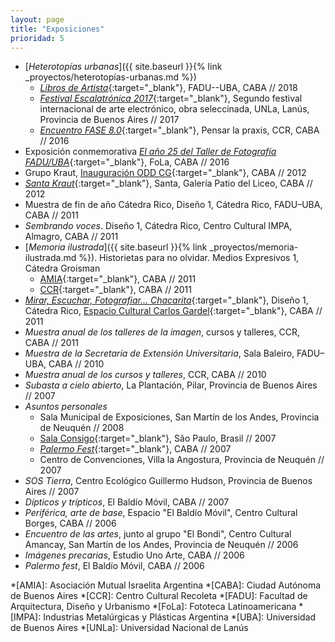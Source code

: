 ```yaml
---
layout: page
title: "Exposiciones"
prioridad: 5
---
```


- [*Heterotopías urbanas*]({{ site.baseurl }}{% link _proyectos/heterotopías-urbanas.md %})
    - [*Libros de Artista*](https://www.facebook.com/expolibrosdeartista/){:target="_blank"}, FADU--UBA, CABA // 2018
    - [*Festival Escalatrónica 2017*](http://www.unla.edu.ar/index.php/escalatronica/){:target="_blank"}, Segundo festival internacional de arte electrónico, obra seleccinada, UNLa, Lanús, Provincia de Buenos Aires // 2017
    - [*Encuentro FASE 8.0*](http://encuentrofase.com.ar){:target="_blank"}, Pensar la praxis, CCR, CABA // 2016
- Exposición conmemorativa [*El año 25 del Taller de Fotografía FADU/UBA*](https://web.archive.org/web/20160522231508/http://fola.com.ar/wp/programacion/sala-tres/){:target="_blank"}, FoLa, CABA // 2016
- Grupo Kraut, [Inauguración ODD CG](https://www.facebook.com/media/set/?set=a.351884681573445.80819.100296976732218&type=3){:target="_blank"}, CABA // 2012
- [*Santa Kraut*](https://www.facebook.com/events/115275905284236){:target="_blank"}, Santa, Galería Patio del Liceo, CABA // 2012
- Muestra de fin de año Cátedra Rico, Diseño 1, Cátedra Rico, FADU–UBA, CABA // 2011
- *Sembrando voces*. Diseño 1, Cátedra Rico, Centro Cultural IMPA, Almagro, CABA // 2011
- [*Memoria ilustrada*]({{ site.baseurl }}{% link _proyectos/memoria-ilustrada.md %}). Historietas para no olvidar. Medios Expresivos 1, Cátedra Groisman
    - [AMIA](http://www.amia.org.ar/index.php/news/default/show/news/260){:target="_blank"}, CABA // 2011
    - [CCR](http://centroculturalrecoleta.org/ccr-sp/exposiciones/2011/06/28/espacio-de-arte-amia-catedra-groisman-de-la-fadu){:target="_blank"}, CABA // 2011
- [*Mirar, Escuchar, Fotografiar… Chacarita*](http://biblioteca.fadu.uba.ar/tiki-read_article.php?articleId=238){:target="_blank"}, Diseño 1, Cátedra Rico, [Espacio Cultural Carlos Gardel](https://www.facebook.com/media/set/?set=a.10150214822907685.316600.114898172684&type=3){:target="_blank"}, CABA // 2011
- *Muestra anual de los talleres de la imagen*, cursos y talleres, CCR, CABA // 2011
- *Muestra de la Secretaría de Extensión Universitaria*, Sala Baleiro, FADU–UBA, CABA // 2010
- *Muestra anual de los cursos y talleres*, CCR, CABA // 2010
- *Subasta a cielo abierto*, La Plantación, Pilar, Provincia de Buenos Aires // 2007
- *Asuntos personales*
    - Sala Municipal de Exposiciones, San Martín de los Andes, Provincia de Neuquén // 2008
    - [Sala Consigo](http://www.ramona.org.ar/node/18266){:target="_blank"}, São Paulo, Brasil // 2007
    - [*Palermo Fest*](http://www.ramona.org.ar/node/17620){:target="_blank"}, CABA // 2007
    - Centro de Convenciones, Villa la Angostura, Provincia de Neuquén // 2007
- *SOS Tierra*, Centro Ecológico Guillermo Hudson, Provincia de Buenos Aires // 2007
- *Dípticos y trípticos*, El Baldío Móvil, CABA // 2007
- *Periférica, arte de base*, Espacio "El Baldío Móvil", Centro Cultural Borges, CABA // 2006
- *Encuentro de las artes*, junto al grupo "El Bondi", Centro Cultural Amancay, San Martín de los Andes, Provincia de Neuquén // 2006
- *Imágenes precarias*, Estudio Uno Arte, CABA // 2006
- *Palermo fest*, El Baldío Móvil, CABA // 2006

*[AMIA]: Asociación Mutual Israelita Argentina
*[CABA]: Ciudad Autónoma de Buenos Aires
*[CCR]: Centro Cultural Recoleta
*[FADU]: Facultad de Arquitectura, Diseño y Urbanismo
*[FoLa]: Fototeca Latinoamericana
*[IMPA]: Industrias Metalúrgicas y Plásticas Argentina
*[UBA]: Universidad de Buenos Aires
*[UNLa]: Universidad Nacional de Lanús

